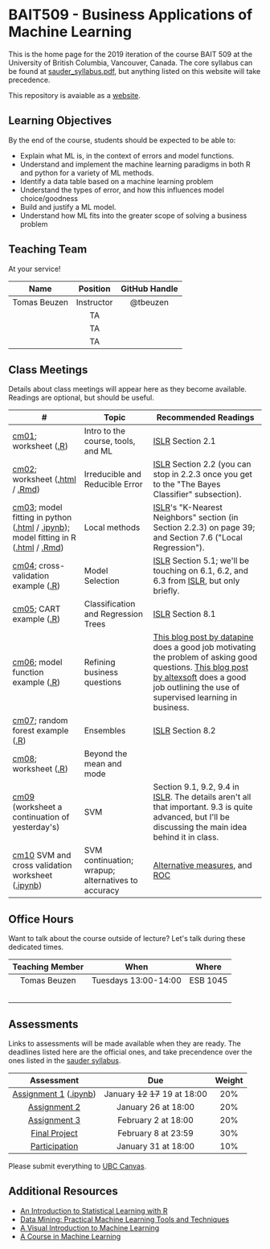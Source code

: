 # BAIT509 - Business Applications of Machine Learning

This is the home page for the 2019 iteration of the course BAIT 509 at the University of British Columbia, Vancouver, Canada. The core syllabus can be found at [sauder_syllabus.pdf](sauder_syllabus.pdf), but anything listed on this website will take precedence. 

This repository is avaiable as a [website](https://bait509-ubc.github.io/BAIT509/).

## Learning Objectives

By the end of the course, students should be expected to be able to:

- Explain what ML is, in the context of errors and model functions. 
- Understand and implement the machine learning paradigms in both R and python for a variety of ML methods.
- Identify a data table based on a machine learning problem
- Understand the types of error, and how this influences model choice/goodness
- Build and justify a ML model. 
- Understand how ML fits into the greater scope of solving a business problem

## Teaching Team

At your service!

| Name         | Position   | GitHub Handle | 
| :---:        | :---:      | :---:         |
| Tomas Beuzen | Instructor | @tbeuzen      |
|              | TA         |               |
|              | TA         |               |
|              | TA         |               |

## Class Meetings

Details about class meetings will appear here as they become available. Readings are optional, but should be useful. 

|  #   | Topic | Recommended Readings |
|------|-------|-------|
| [cm01](/class_meetings/cm01-intro.md); worksheet ([.R](/class_meetings/cm01-worksheet.R)) | Intro to the course, tools, and ML | [ISLR](http://www-bcf.usc.edu/~gareth/ISL/) Section 2.1 |
| [cm02](/class_meetings/cm02-error.md); worksheet ([.html](/class_meetings/cm02-worksheet.html) / [.Rmd](/class_meetings/cm02-worksheet.Rmd)) | Irreducible and Reducible Error | [ISLR](http://www-bcf.usc.edu/~gareth/ISL/) Section 2.2 (you can stop in 2.2.3 once you get to the "The Bayes Classifier" subsection). |
| [cm03](/class_meetings/cm03-local.md); model fitting in python ([.html](/class_meetings/cm03-model_fitting-python.html) / [.ipynb](/class_meetings/cm03-model_fitting-python.ipynb)); model fitting in R ([.html](/class_meetings/cm03-model_fitting-r.html) / [.Rmd](/class_meetings/cm03-model_fitting-r.Rmd)) | Local methods | [ISLR](http://www-bcf.usc.edu/~gareth/ISL/)'s "K-Nearest Neighbors" section (in Section 2.2.3) on page 39; and Section 7.6 ("Local Regression"). |
| [cm04](/class_meetings/cm04-selection.md); cross-validation example ([.R](/class_meetings/cm04-worksheet.R)) | Model Selection | [ISLR](http://www-bcf.usc.edu/~gareth/ISL/) Section 5.1; we'll be touching on 6.1, 6.2, and 6.3 from [ISLR](http://www-bcf.usc.edu/~gareth/ISL/), but only briefly. |
| [cm05](/class_meetings/cm05-trees.md); CART example ([.R](/class_meetings/cm05-worksheet.R)) | Classification and Regression Trees | [ISLR](http://www-bcf.usc.edu/~gareth/ISL/) Section 8.1 |
| [cm06](/class_meetings/cm06-questions.md); model function example ([.R](/class_meetings/cm06-worksheet.R)) | Refining business questions | [This blog post by datapine](https://www.datapine.com/blog/data-analysis-questions/) does a good job motivating the problem of asking good questions. [This blog post by altexsoft](https://www.altexsoft.com/blog/business/supervised-learning-use-cases-low-hanging-fruit-in-data-science-for-businesses/) does a good job outlining the use of supervised learning in business. |
| [cm07](/class_meetings/cm07-ensembles.md); random forest example ([.R](/class_meetings/cm07-worksheet.R)) | Ensembles | [ISLR](http://www-bcf.usc.edu/~gareth/ISL/) Section 8.2 |
| [cm08](/class_meetings/cm08-beyond_mean_mode.md); worksheet ([.R](/class_meetings/cm08-worksheet.R)) | Beyond the mean and mode | |
| [cm09](/class_meetings/cm09-svm.md) (worksheet a continuation of yesterday's) | SVM | Section 9.1, 9.2, 9.4 in [ISLR](http://www-bcf.usc.edu/~gareth/ISL/). The details aren't all that important. 9.3 is quite advanced, but I'll be discussing the main idea behind it in class. |
| [cm10](/class_meetings/cm10.md) SVM and cross validation worksheet ([.ipynb](https://raw.githubusercontent.com/vincenzocoia/BAIT509/master/class_meetings/cm10-worksheet.ipynb)) | SVM continuation; wrapup; alternatives to accuracy | [Alternative measures](https://machinelearningmastery.com/classification-accuracy-is-not-enough-more-performance-measures-you-can-use/), and [ROC](https://machinelearningmastery.com/assessing-comparing-classifier-performance-roc-curves-2/) |

## Office Hours

Want to talk about the course outside of lecture? Let's talk during these dedicated times.

| Teaching Member | When                 | Where    |
| :---:           | :---:                | :---:    |
| Tomas Beuzen    | Tuesdays 13:00-14:00 | ESB 1045 |
|                 |                      |          |
|                 |                      |          |
|                 |                      |          |
|                 |                      |          |
|                 |                      |          |


## Assessments

Links to assessments will be made available when they are ready. The deadlines listed here are the official ones, and take precendence over the ones listed in the [sauder syllabus](https://github.com/vincenzocoia/BAIT509/blob/master/sauder_syllabus.pdf).

| Assessment        | Due    | Weight |
|:---:              |:---:   |:---:   |
| [Assignment 1](/assessments/assignment1/assignment1.html) ([.ipynb](/assessments/assignment1/assignment1.ipynb))  | January ~~12~~ ~~17~~ 19 at 18:00 | 20% | 
| [Assignment 2](/assessments/assignment2/assignment2.md)  | January 26 at 18:00 | 20% |
| [Assignment 3](/assessments/assignment3/assignment3.md)  | February 2 at 18:00 | 20% |
| [Final Project](/assessments/project/project.md) | February 8 at 23:59 | 30% |
| [Participation](/assessments/participation/participation.md) | January 31 at 18:00 | 10% |

Please submit everything to [UBC Canvas](https://canvas.ubc.ca/).

## Additional Resources

- [An Introduction to Statistical Learning with R](http://www-bcf.usc.edu/~gareth/ISL/)
- [Data Mining: Practical Machine Learning Tools and Techniques](https://www.cs.waikato.ac.nz/ml/weka/book.html)
- [A Visual Introduction to Machine Learning](http://www.r2d3.us/visual-intro-to-machine-learning-part-1/)
- [A Course in Machine Learning](http://ciml.info/)

